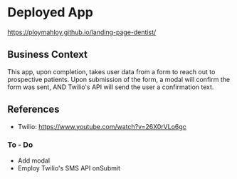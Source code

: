 # Deployed App #

https://ploymahloy.github.io/landing-page-dentist/

## Business Context ##

This app, upon completion, takes user data from a form to reach out to prospective patients. Upon submission of the form, a modal will confirm the form was sent, AND Twilio's API will send the user a confirmation text.

## References ##

* Twilio: https://www.youtube.com/watch?v=26X0rVLo6gc


### To - Do ###

* Add modal 
* Employ Twilio's SMS API onSubmit
